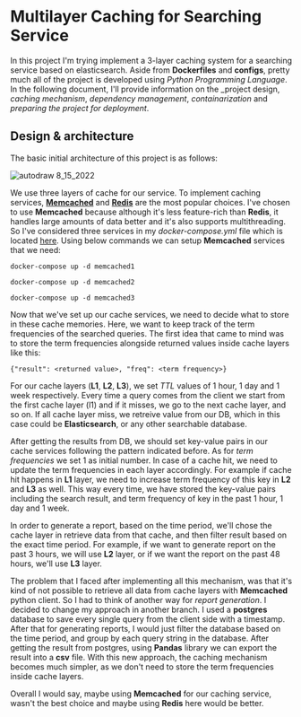 # Multilayer Caching for Searching Service
In this project I'm trying implement a 3-layer caching system for a searching service based on elasticsearch. Aside from **Dockerfiles** and **configs**, pretty much all of the project is developed using _Python Programming Language_. 
In the following document, I'll provide information on the _project design, _caching mechanism_, _dependency management_, _containarization_ and _preparing the project for deployment_. 

## Design & architecture
The basic initial architecture of this project is as follows:

![autodraw 8_15_2022](https://user-images.githubusercontent.com/16914719/184583731-0cf789e2-bfe5-40f5-8a13-8d5fa9e42741.png)



We use three layers of cache for our service. To implement caching services, [**Memcached**](https://memcached.org/) and [**Redis**](https://redis.io/) are the most popular choices. I've chosen to use **Memcached** because although it's less feature-rich than **Redis**, it handles large amounts of data better and it's also supports multithreading. So I've considered three services in my _docker-compose.yml_ file which is located [here](https://github.com/amirfaghihi/multilayer_caching_memcached/blob/main/cacheService/deploy/docker-compose.yml). Using below commands we can setup **Memcached** services that we need:

`docker-compose up -d memcached1`

`docker-compose up -d memcached2`

`docker-compose up -d memcached3`

Now that we've set up our cache services, we need to decide what to store in these cache memories. Here, we want to keep track of the term frequencies of the searched queries. The first idea that came to mind was to store the term frequencies alongside returned values inside cache layers like this:

`{"result": <returned value>, "freq": <term frequency>}`

For our cache layers (**L1**, **L2**, **L3**), we set _TTL_ values of 1 hour, 1 day and 1 week respectively. Every time a query comes from the client we start from the first cache layer (l1) and if it misses, we go to the next cache layer, and so on. If all cache layer miss, we retreive value from our DB, which in this case could be **Elasticsearch**, or any other searchable database. 

After getting the results from DB, we should set key-value pairs in our cache services following the pattern indicated before. As for _term frequencies_ we set 1 as initial number. In case of a cache hit, we need to update the term frequencies in each layer accordingly.
For example if cache hit happens in **L1** layer, we need to increase term frequency of this key in **L2** and **L3** as well. This way every time, we have stored the key-value pairs including the search result, and term frequency of key in the past 1 hour, 1 day and 1 week. 

In order to generate a report, based on the time period, we'll chose the cache layer in retrieve data from that cache, and then filter result based on the exact time period. For example, if we want to generate report on the past 3 hours, we will use **L2** layer, or if we want the report on the past 48 hours, we'll use **L3** layer. 

The problem that I faced after implementing all this mechanism, was that it's kind of not possible to retrieve all data from cache layers with **Memcached** python client. So I had to think of another way for _report generation_. I decided to change my approach in another branch. I used a **postgres** database to save every single query from the client side with a timestamp. After that for generating reports, I would just filter the database based on the time period, and group by each query string in the database. After getting the result from postgres, using **Pandas** library we can export the result into a **csv** file. With this new approach, the caching mechanism becomes much simpler, as we don't need to store the term frequencies inside cache layers. 

Overall I would say, maybe using **Memcached** for our caching service, wasn't the best choice and maybe using **Redis** here would be better.



